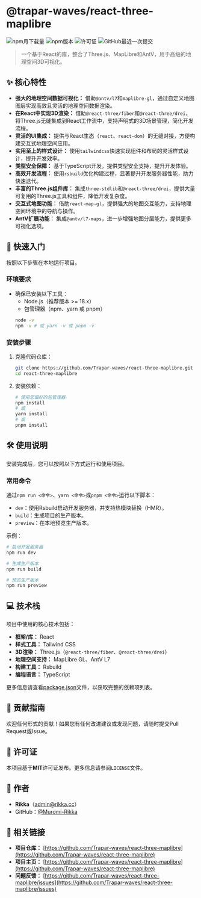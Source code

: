 # @trapar-waves/react-three-maplibre

![npm月下载量](https://img.shields.io/npm/dm/@trapar-waves/react-three-maplibre)
![npm版本](https://img.shields.io/npm/v/@trapar-waves/react-three-maplibre)
![许可证](https://img.shields.io/badge/license-MIT-green)
![GitHub最近一次提交](https://img.shields.io/github/last-commit/Trapar-waves/react-three-maplibre)

> 一个基于React的库，整合了Three.js、MapLibre和AntV，用于高级的地理空间3D可视化。

## ✨ 核心特性

* **强大的地理空间数据可视化：** 借助`@antv/l7`和`maplibre-gl`，通过自定义地图图层实现高效且灵活的地理空间数据渲染。
* **在React中实现3D渲染：** 借助`@react-three/fiber`和`@react-three/drei`，将Three.js无缝集成到React工作流中，支持声明式的3D场景管理，简化开发流程。
* **灵活的UI集成：** 提供与React生态（`react`、`react-dom`）的无缝对接，方便构建交互式地理空间应用。
* **实用至上的样式设计：** 使用`tailwindcss`快速实现组件和布局的灵活样式设计，提升开发效率。
* **类型安全保障：** 基于TypeScript开发，提供类型安全支持，提升开发体验。
* **高效开发流程：** 使用`rsbuild`优化构建过程，显著提升开发服务器性能，助力快速迭代。
* **丰富的Three.js组件库：** 集成`three-stdlib`和`@react-three/drei`，提供大量可复用的Three.js工具和组件，降低开发复杂度。
* **交互式地图功能：** 借助`react-map-gl`，提供强大的地图交互能力，支持地理空间环境中的导航与操作。
* **AntV扩展功能：** 集成`@antv/l7-maps`，进一步增强地图分层能力，提供更多可视化选项。

## 🚀 快速入门

按照以下步骤在本地运行项目。

### 环境要求

* 确保已安装以下工具：
    * Node.js（推荐版本 >= 18.x）
    * 包管理器（npm、yarn 或 pnpm）
    ```bash
    node -v
    npm -v # 或 yarn -v 或 pnpm -v
    ```

### 安装步骤

1. 克隆代码仓库：
    ```bash
    git clone https://github.com/Trapar-waves/react-three-maplibre.git
    cd react-three-maplibre
    ```
2. 安装依赖：
    ```bash
    # 使用您偏好的包管理器
    npm install
    # 或
    yarn install
    # 或
    pnpm install
    ```

## 🛠️ 使用说明

安装完成后，您可以按照以下方式运行和使用项目。

### 常用命令

通过`npm run <命令>`、`yarn <命令>`或`pnpm <命令>`运行以下脚本：

* `dev`：使用Rsbuild启动开发服务器，并支持热模块替换（HMR）。
* `build`：生成项目的生产版本。
* `preview`：在本地预览生产版本。

示例：
```bash
# 启动开发服务器
npm run dev 

# 生成生产版本
npm run build 

# 预览生产版本
npm run preview
```

## 💻 技术栈

项目中使用的核心技术包括：

* **框架/库：** React
* **样式工具：** Tailwind CSS
* **3D渲染：** Three.js（`@react-three/fiber`、`@react-three/drei`）
* **地理空间支持：** MapLibre GL、AntV L7
* **构建工具：** Rsbuild
* **编程语言：** TypeScript

更多信息请查看[package.json](package.json)文件，以获取完整的依赖项列表。

## 🤝 贡献指南

欢迎任何形式的贡献！如果您有任何改进建议或发现问题，请随时提交Pull Request或Issue。

## 📄 许可证

本项目基于**MIT**许可证发布。更多信息请参阅`LICENSE`文件。

## 👤 作者

* **Rikka**（[admin@rikka.cc](mailto:admin@rikka.cc)）
* GitHub：[@Muromi-Rikka](https://github.com/Muromi-Rikka)

## 🔗 相关链接

* **项目仓库：** [https://github.com/Trapar-waves/react-three-maplibre](https://github.com/Trapar-waves/react-three-maplibre)
* **项目主页：** [https://github.com/Trapar-waves/react-three-maplibre](https://github.com/Trapar-waves/react-three-maplibre)
* **问题反馈：** [https://github.com/Trapar-waves/react-three-maplibre/issues](https://github.com/Trapar-waves/react-three-maplibre/issues)
